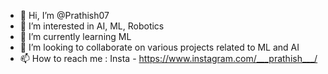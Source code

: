 - 👋 Hi, I’m @Prathish07
- 👀 I’m interested in AI, ML, Robotics
- 🌱 I’m currently learning ML
- 💞️ I’m looking to collaborate on various projects related to ML and AI
- 📫 How to reach me : Insta - https://www.instagram.com/___prathish___/

<!---
Prathish07/Prathish07 is a ✨ special ✨ repository because its `README.md` (this file) appears on your GitHub profile.
You can click the Preview link to take a look at your changes.
--->
